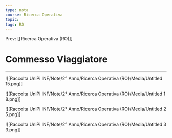 ```yaml
---
type: nota
course: Ricerca Operativa
topic: 
tags: RO
---
```


Prev: [[Ricerca Operativa (RO)]]

# Commesso Viaggiatore
---

![[Raccolta UniPi INF/Note/2° Anno/Ricerca Operativa (RO)/Media/Untitled 15.png]]

![[Raccolta UniPi INF/Note/2° Anno/Ricerca Operativa (RO)/Media/Untitled 1 8.png]]

![[Raccolta UniPi INF/Note/2° Anno/Ricerca Operativa (RO)/Media/Untitled 2 5.png]]

![[Raccolta UniPi INF/Note/2° Anno/Ricerca Operativa (RO)/Media/Untitled 3 3.png]]


